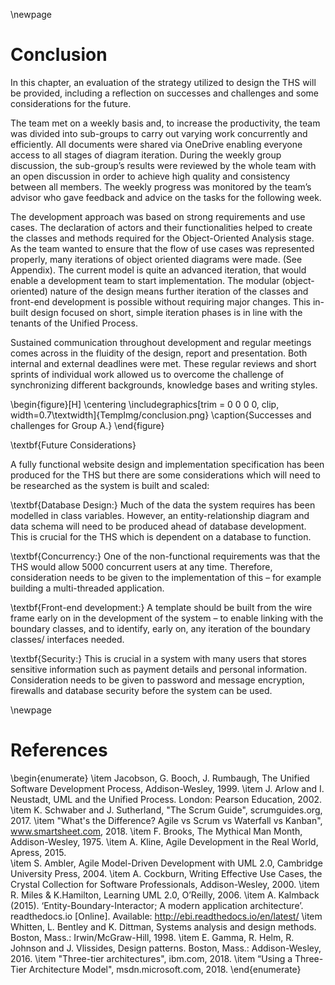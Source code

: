 \newpage

# Conclusion

In this chapter, an evaluation of the strategy utilized to design the THS will be provided, including a reflection on successes and challenges and some considerations for the future.

The team met on a weekly basis and, to increase the productivity, the team was divided into sub-groups to carry out varying work concurrently and efficiently. All documents were shared via OneDrive enabling everyone access to all stages of diagram iteration. During the weekly group discussion, the sub-group’s results were reviewed by the whole team with an open discussion in order to achieve high quality and consistency between all members. The weekly progress was monitored by the team’s advisor who gave feedback and advice on the tasks for the following week.

The development approach was based on strong requirements and use cases. The declaration of actors and their functionalities helped to create the classes and methods required for the Object-Oriented Analysis stage. As the team wanted to ensure that the flow of use cases was represented properly, many iterations of object oriented diagrams were made. (See Appendix). The current model is quite an advanced iteration, that would enable a development team to start implementation. The modular (object-oriented) nature of the design means further iteration of the classes and front-end development is possible without requiring major changes. This in-built design focused on short, simple iteration phases is in line with the tenants of the Unified Process.

Sustained communication throughout development and regular meetings comes across in the fluidity of the design, report and presentation. Both internal and external deadlines were met. These regular reviews and short sprints of individual work allowed us to overcome the challenge of synchronizing different backgrounds, knowledge bases and writing styles.

\begin{figure}[H]
      \centering
      \includegraphics[trim = 0 0 0 0, clip, width=0.7\textwidth]{TempImg/conclusion.png}
      \caption{Successes and challenges for Group A.}
 \end{figure}

\textbf{Future Considerations}

A fully functional website design and implementation specification has been produced for the THS but there are some considerations which will need to be researched as the system is built and scaled:  

\textbf{Database Design:} Much of the data the system requires has been modelled in class variables. However, an entity-relationship diagram and data schema will need to be produced ahead of database development. This is crucial for the THS which is dependent on a database to function.  

\textbf{Concurrency:} One of the non-functional requirements was that the THS would allow 5000 concurrent users at any time. Therefore, consideration needs to be given to the implementation of this – for example building a multi-threaded application. 

\textbf{Front-end development:} A template should be built from the wire frame early on in the development of the system – to enable linking with the boundary classes, and to identify, early on, any iteration of the boundary classes/ interfaces needed.  

\textbf{Security:} This is crucial in a system with many users that stores sensitive information such as payment details and personal information. Consideration needs to be given to password and message encryption, firewalls and database security before the system can be used.  

\newpage

# References

\begin{enumerate}
  \item Jacobson, G. Booch, J. Rumbaugh, The Unified Software Development Process, Addison-Wesley, 1999.
  \item J. Arlow and I. Neustadt, UML and the Unified Process. London: Pearson Education, 2002.
  \item K. Schwaber and J. Sutherland, "The Scrum Guide", scrumguides.org, 2017. 
  \item "What's the Difference? Agile vs Scrum vs Waterfall vs Kanban", www.smartsheet.com, 2018. 
  \item F. Brooks, The Mythical Man Month, Addison-Wesley, 1975.
  \item A. Kline, Agile Development in the Real World, Apress, 2015.  
  \item S. Ambler, Agile Model-Driven Development with UML 2.0, Cambridge University Press, 2004.
  \item A. Cockburn, Writing Effective Use Cases, the Crystal Collection for Software Professionals, Addison-Wesley, 2000.
  \item R. Miles & K.Hamilton, Learning UML 2.0, O’Reilly, 2006.
  \item A. Kalmback (2015). ‘Entity-Boundary-Interactor; A modern application architecture’. readthedocs.io [Online]. Available: http://ebi.readthedocs.io/en/latest/
  \item Whitten, L. Bentley and K. Dittman, Systems analysis and design methods. Boston, Mass.: Irwin/McGraw-Hill, 1998.
  \item E. Gamma, R. Helm, R. Johnson and J. Vlissides, Design patterns. Boston, Mass.: Addison-Wesley, 2016.
  \item "Three-tier architectures", ibm.com, 2018.
  \item “Using a Three-Tier Architecture Model", msdn.microsoft.com, 2018. 
\end{enumerate}